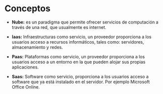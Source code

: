 # Conceptos

- **Nube:** es un paradigma que permite ofrecer servicios de computación a través de una red, que usualmente es internet. 

- **Iaas:** Infraestructuras como servicio, un proveedor proporciona a los usuarios acceso a recursos informáticos, tales como: servidores, almacenamiento  y redes.

- **Paas:** Plataformas como servicio, un proveedor proporciona a los usuarios acceso a un entorno en la que pueden alojar sus propias aplicaciones.

- **Saas:** Software como servicio, proporciona a los usuarios acceso a software que ya está instalado en el servidor. Por ejemplo Microsoft Office Online.
 